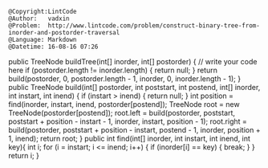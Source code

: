 ```
@Copyright:LintCode
@Author:   vadxin
@Problem:  http://www.lintcode.com/problem/construct-binary-tree-from-inorder-and-postorder-traversal
@Language: Markdown
@Datetime: 16-08-16 07:26
```

public TreeNode buildTree(int[] inorder, int[] postorder) {
        // write your code here
        if (postorder.length != inorder.length) {
            return null;
        }
        return build(postorder, 0, postorder.length - 1, inorder, 0, inorder.length - 1);
    }
    public TreeNode build(int[] postorder, int poststart, int postend, int[] inorder, int instart, int inend) {
        if (instart > inend) {
            return null;
        }
        int position = find(inorder, instart, inend, postorder[postend]);
        TreeNode root = new TreeNode(postorder[postend]);
        root.left = build(postorder, poststart, poststart + position - instart - 1, inorder, instart, position - 1);
        root.right = build(postorder, poststart + position - instart, postend - 1, inorder, position + 1, inend);
        return root;
    }
    public int find(int[] inorder, int instart, int inend, int key){
        int i;
        for (i = instart; i <= inend; i++) {
            if (inorder[i] == key) {
                break;
            }
        }
        return i;
    }